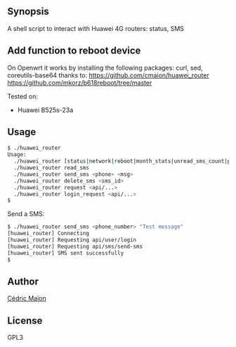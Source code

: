 ## Synopsis
A shell script to interact with Huawei 4G routers: status, SMS

## Add function to reboot device
On Openwrt it works by installing the following packages: curl, sed, coreutils-base64
thanks to:
https://github.com/cmaion/huawei_router
https://github.com/mkorz/b618reboot/tree/master

Tested on:
* Huawei B525s-23a


## Usage

```sh
$ ./huawei_router
Usage:
  ./huawei_router [status|network|reboot|month_stats|unread_sms_count|purge_sms_outbox]
  ./huawei_router read_sms
  ./huawei_router send_sms <phone> <msg>
  ./huawei_router delete_sms <sms_id>
  ./huawei_router request <api/...>
  ./huawei_router login_request <api/...>
$
```

Send a SMS:

```sh
$ ./huawei_router send_sms <phone_number> "Test message"
[huawei_router] Connecting
[huawei_router] Requesting api/user/login
[huawei_router] Requesting api/sms/send-sms
[huawei_router] SMS sent successfully
$
```


## Author
[Cédric Maïon](https://github.com/cmaion)

## License
GPL3
